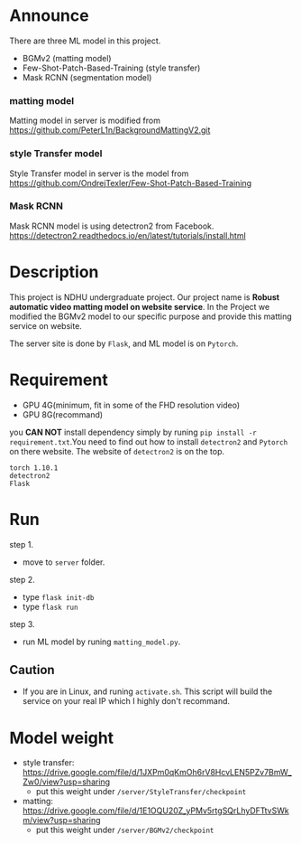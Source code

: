 # Announce
There are three ML model in this project.
* BGMv2 (matting model)
* Few-Shot-Patch-Based-Training (style transfer)
* Mask RCNN (segmentation model)

### matting model
Matting model in server is modified from https://github.com/PeterL1n/BackgroundMattingV2.git
### style Transfer model
Style Transfer model in server is the model from https://github.com/OndrejTexler/Few-Shot-Patch-Based-Training 
### Mask RCNN
Mask RCNN model is using detectron2 from Facebook.
https://detectron2.readthedocs.io/en/latest/tutorials/install.html

# Description
This project is NDHU undergraduate project. Our project name is **Robust automatic video matting model on website service**. In the Project we modified the BGMv2 model to our specific purpose and provide this matting service on website.

The server site is done by `Flask`, and ML model is on `Pytorch`.

# Requirement

* GPU 4G(minimum, fit in some of the FHD resolution video)
* GPU 8G(recommand)

you **CAN NOT** install dependency simply by runing `pip install -r requirement.txt`.You need to find out how to install `detectron2` and `Pytorch` on there website. The website of `detectron2` is on the top.
```
torch 1.10.1
detectron2
Flask
```

# Run
step 1.
* move to `server` folder.

step 2.
* type `flask init-db`
* type `flask run`

step 3.
* run ML model by runing `matting_model.py`.

## Caution
* If you are in Linux, and runing `activate.sh`. This script will build the service on your real IP which I highly don't recommand.

# Model weight
* style transfer: https://drive.google.com/file/d/1JXPm0qKmOh6rV8HcvLEN5PZv7BmW_Zw0/view?usp=sharing
  * put this weight under `/server/StyleTransfer/checkpoint`
* matting: https://drive.google.com/file/d/1E1OQU20Z_yPMv5rtgSQrLhyDFTtvSWkm/view?usp=sharing
  * put this weight under `/server/BGMv2/checkpoint`
